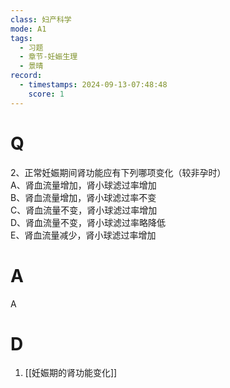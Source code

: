 ```yaml
---
class: 妇产科学
mode: A1
tags:
  - 习题
  - 章节-妊娠生理
  - 景晴
record:
  - timestamps: 2024-09-13-07:48:48
    score: 1
---
```


# Q

2、正常妊娠期间肾功能应有下列哪项变化（较非孕时）  
A、肾血流量增加，肾小球滤过率增加  
B、肾血流量增加，肾小球滤过率不变  
C、肾血流量不变，肾小球滤过率增加  
D、肾血流量不变，肾小球滤过率略降低  
E、肾血流量减少，肾小球滤过率增加  
# A
A
# D
1. [[妊娠期的肾功能变化]]